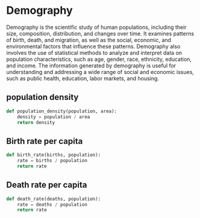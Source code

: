 # Demography

Demography is the scientific study of human populations, including their size, composition, distribution, and changes over time. It examines patterns of birth, death, and migration, as well as the social, economic, and environmental factors that influence these patterns. Demography also involves the use of statistical methods to analyze and interpret data on population characteristics, such as age, gender, race, ethnicity, education, and income. The information generated by demography is useful for understanding and addressing a wide range of social and economic issues, such as public health, education, labor markets, and housing.

## population density

```py
def population_density(population, area):
    density = population / area
    return density
```
## Birth rate per capita

```py
def birth_rate(births, population):
    rate = births / population
    return rate
```
## Death rate per capita

```py
def death_rate(deaths, population):
    rate = deaths / population
    return rate
```



